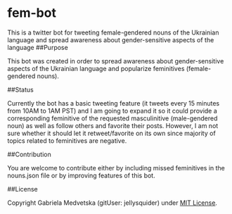 # fem-bot
This is a twitter bot for tweeting female-gendered nouns of the Ukrainian language and spread awareness about gender-sensitive aspects of the language
##Purpose

This bot was created in order to spread awareness about gender-sensitive aspects of the Ukrainian language and popularize feminitives (female-gendered nouns).

##Status

Currently the bot has a basic tweeting feature (it tweets every 15 minutes from 10AM to 1AM PST) and I am going to expand it so it could provide a corresponding feminitive of the requested masculinitive (male-gendered noun) as well as follow others and favorite their posts. However, I am not sure whether it should let it retweet/favorite on its own since majority of topics related to feminitives are negative.

##Contribution

You are welcome to contribute either by including missed feminitives in the nouns.json file or by improving features of this bot.

##License

Copyright Gabriela Medvetska (gitUser: jellysquider) under [MIT License](https://github.com/jellysquider/fem-bot/blob/master/LICENSE.md).
